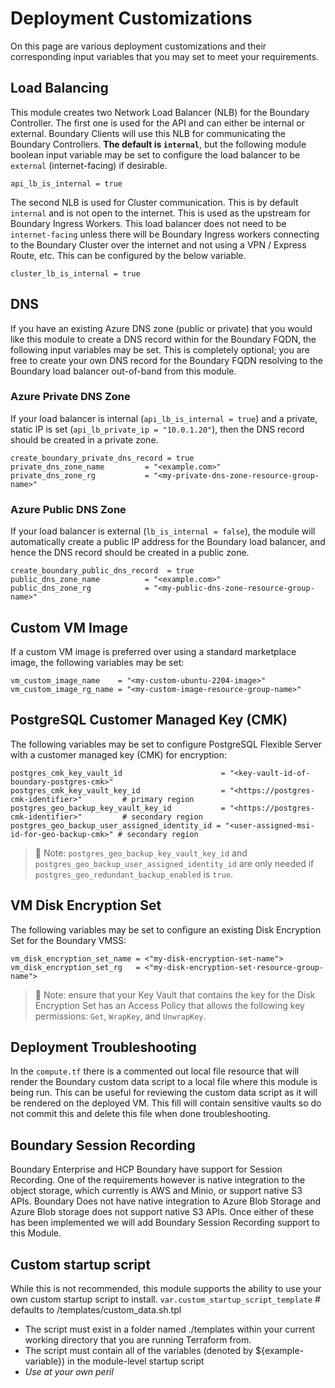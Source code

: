 # Deployment Customizations

On this page are various deployment customizations and their corresponding input variables that you may set to meet your requirements.

## Load Balancing

This module creates two Network Load Balancer (NLB) for the Boundary Controller. The first one is used for the API and can either be internal or external. Boundary Clients will use this NLB for communicating the Boundary Controllers. **The default is `internal`**, but the following module boolean input variable may be set to configure the load balancer to be `external` (internet-facing) if desirable.

```hcl
api_lb_is_internal = true
```

The second NLB is used for Cluster communication. This is by default `internal` and is not open to the internet. This is used as the upstream for Boundary Ingress Workers. This load balancer does not need to be `internet-facing` unless there will be Boundary Ingress workers connecting to the Boundary Cluster over the internet and not using a VPN / Express Route, etc. This can be configured by the below variable.

```hcl
cluster_lb_is_internal = true
```

## DNS

If you have an existing Azure DNS zone (public or private) that you would like this module to create a DNS record within for the Boundary FQDN, the following input variables may be set. This is completely optional; you are free to create your own DNS record for the Boundary FQDN resolving to the Boundary load balancer out-of-band from this module.

### Azure Private DNS Zone

If your load balancer is internal (`api_lb_is_internal = true`) and a private, static IP is set (`api_lb_private_ip = "10.0.1.20"`), then the DNS record should be created in a private zone.

```hcl
create_boundary_private_dns_record = true
private_dns_zone_name         = "<example.com>"
private_dns_zone_rg           = "<my-private-dns-zone-resource-group-name>"
```

### Azure Public DNS Zone

If your load balancer is external (`lb_is_internal = false`), the module will automatically create a public IP address for the Boundary load balancer, and hence the DNS record should be created in a public zone.

```hcl
create_boundary_public_dns_record  = true
public_dns_zone_name          = "<example.com>"
public_dns_zone_rg            = "<my-public-dns-zone-resource-group-name>"
```

## Custom VM Image

If a custom VM image is preferred over using a standard marketplace image, the following variables may be set:

```hcl
vm_custom_image_name    = "<my-custom-ubuntu-2204-image>"
vm_custom_image_rg_name = "<my-custom-image-resource-group-name>"
```

## PostgreSQL Customer Managed Key (CMK)

The following variables may be set to configure PostgreSQL Flexible Server with a customer managed key (CMK) for encryption:

```hcl
postgres_cmk_key_vault_id                      = "<key-vault-id-of-boundary-postgres-cmk>"
postgres_cmk_key_vault_key_id                  = "<https://postgres-cmk-identifier>"         # primary region
postgres_geo_backup_key_vault_key_id           = "<https://postgres-cmk-identifier>"         # secondary region
postgres_geo_backup_user_assigned_identity_id = "<user-assigned-msi-id-for-geo-backup-cmk>" # secondary region
```

>📝 Note: `postgres_geo_backup_key_vault_key_id` and `postgres_geo_backup_user_assigned_identity_id` are only needed if `postgres_geo_redundant_backup_enabled` is `true`.

## VM Disk Encryption Set

The following variables may be set to configure an existing Disk Encryption Set for the Boundary VMSS:

```hcl
vm_disk_encryption_set_name = <"my-disk-encryption-set-name">
vm_disk_encryption_set_rg   = <"my-disk-encryption-set-resource-group-name">
```

>📝 Note: ensure that your Key Vault that contains the key for the Disk Encryption Set has an Access Policy that allows the following key permissions: `Get`, `WrapKey`, and `UnwrapKey`.

## Deployment Troubleshooting

In the `compute.tf` there is a commented out local file resource that will render the Boundary custom data script to a local file where this module is being run. This can be useful for reviewing the custom data script as it will be rendered on the deployed VM. This fill will contain sensitive vaults so do not commit this and delete this file when done troubleshooting.

## Boundary Session Recording

Boundary Enterprise and HCP Boundary have support for Session Recording. One of the requirements however is native integration to the object storage, which currently is AWS and Minio, or support native S3 APIs. Boundary Does not have native integration to Azure Blob Storage and Azure Blob storage does not support native S3 APIs. Once either of these has been implemented we will add Boundary Session Recording support to this Module.

## Custom startup script

While this is not recommended, this module supports the ability to use your own custom startup script to install. `var.custom_startup_script_template` # defaults to /templates/custom_data.sh.tpl

- The script must exist in a folder named ./templates within your current working directory that you are running Terraform from.
- The script must contain all of the variables (denoted by ${example-variable}) in the module-level startup script
- *Use at your own peril*
